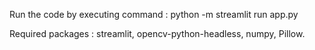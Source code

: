 Run the code by executing command :
python -m streamlit run app.py

Required packages :
streamlit,
opencv-python-headless,
numpy,
Pillow.
